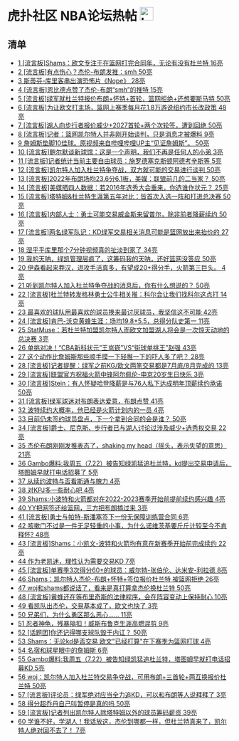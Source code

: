 # 虎扑社区 NBA论坛热帖 <img src="https://file.ipadown.com/tophub/assets/images/media/bbs.hupu.com.png_50x50.png" width="30" alt="Logo"></img>

## 清单

* [1 [流言板]Shams：欧文专注于在篮网打完合同年，无论有没有杜兰特 16亮](https://bbs.hupu.com/54900010.html)
* [2 [流言板]有点伤心？杰伦-布朗发推：smh 50亮](https://bbs.hupu.com/54898242.html)
* [3 斯蒂芬-库里客串出演恐怖片《Nope》 28亮](https://bbs.hupu.com/54900103.html)
* [4 [流言板]恩比德点赞了杰伦-布朗“smh”的推特 15亮](https://bbs.hupu.com/54899957.html)
* [5 [流言板]绿军就杜兰特报价布朗+怀特+首轮，篮网拒绝+还想要斯马特 50亮](https://bbs.hupu.com/54895489.html)
* [6 [流言板]为让欧文打主场，篮网上赛季每月花1.8万游说纽约市长改政策 48亮](https://bbs.hupu.com/54898716.html)
* [7 [流言板]湖人向步行者报价威少+2027首轮+两个次轮签，遭到回绝 50亮](https://bbs.hupu.com/54895994.html)
* [8 [流言板]记者：篮网凯尔特人并非刚开始谈判，只是消息才被爆料 9亮](https://bbs.hupu.com/54899939.html)
* [9 詹姆斯垫脚10佳球。原视频来自哔哩哔哩UP主“见证詹姆斯”。 50亮](https://bbs.hupu.com/54895094.html)
* [10 [流言板]鲍尔默谈新球馆：这是一个声明，我们不再是任何人的小弟 3亮](https://bbs.hupu.com/54900086.html)
* [11 [流言板]记者统计当前主要自由球员：施罗德塞克斯顿阿德考辛斯等 5亮](https://bbs.hupu.com/54899976.html)
* [12 [流言板]凯尔特人加入杜兰特争夺战，双方就可能的交易进行谈判 50亮](https://bbs.hupu.com/54892111.html)
* [13 [流言板]2022年布朗场均23.6分6.1板，美媒：联盟前几的二当家？ 50亮](https://bbs.hupu.com/54897649.html)
* [14 [流言板]美媒晒四人数据：若2016年选秀大会重来，你选谁作状元？ 25亮](https://bbs.hupu.com/54899489.html)
* [15 [流言板]塔特姆&杜兰特生涯第五年对比：皆首次入选一阵和打进总决赛 50亮](https://bbs.hupu.com/54897709.html)
* [16 [流言板]内部人士：勇士可能交易威金斯来留普尔，除非前者降薪续约 50亮](https://bbs.hupu.com/54893576.html)
* [17 [流言板]两名绿军队记：KD绿军交易相关消息可能是篮网放出来抬价的 27亮](https://bbs.hupu.com/54896827.html)
* [18 湿乎乎库里那个7分钟视频真的扯淡到家了 34亮](https://bbs.hupu.com/54898928.html)
* [19 我的天呐，绿凯管理层疯了，这筹码我的天呐，还好篮网没答应 50亮](https://bbs.hupu.com/54895931.html)
* [20 伊森看起来莽汉，进攻手活真多，有望成20+得分手，火箭第三巨头。 4亮](https://bbs.hupu.com/54899438.html)
* [21 听到凯尔特人加入杜兰特争夺战的消息后，你有什么想说的？ 50亮](https://bbs.hupu.com/54892417.html)
* [22 [流言板]杜兰特转发格林勇士公牛相关推：科尔会让我们找科尔这点打 14亮](https://bbs.hupu.com/54896500.html)
* [23 最喜欢的球队用最喜欢的球员换来最讨厌球员，我坚信这不可能 42亮](https://bbs.hupu.com/54898338.html)
* [24 [流言板]肯巴-沃克黄蜂生涯：场均19.8+5.5，总得分队史第一 11亮](https://bbs.hupu.com/54899504.html)
* [25 StatMuse：若杜兰特加盟凯尔特人而欧文加盟湖人将会是一次惊天动地的总决赛 3亮](https://bbs.hupu.com/54899584.html)
* [26 单挑对决！“CBA新科状元”王岚嵚”VS“街球单挑王”赵强 43亮](https://bbs.hupu.com/54894626.html)
* [27 这个动作比詹姆斯那些顺手摸一下轻推一下的吓人多了吧？ 28亮](https://bbs.hupu.com/54897561.html)
* [28 [流言板]记者提醒：绿军之前KG/欧文两笔交易都是7月底/8月完成的 13亮](https://bbs.hupu.com/54898869.html)
* [29 [流言板]联盟官方祝福火箭中锋阿尔佩伦-申京20岁生日快乐 3亮](https://bbs.hupu.com/54899460.html)
* [30 [流言板]Stein：有人怀疑哈登降薪是与76人私下达成明年顶薪续约承诺 50亮](https://bbs.hupu.com/54894204.html)
* [31 [流言板]绿军球迷对布朗表达爱意，布朗点赞 41亮](https://bbs.hupu.com/54896740.html)
* [32 波特续约大概率，他已经是火箭计划内的一员 4亮](https://bbs.hupu.com/54899371.html)
* [33 目前仍未签约球员盘点，下一个拿到合同的会是谁？ 50亮](https://bbs.hupu.com/54891205.html)
* [34 [流言板]爵士、尼克斯、步行者已与湖人讨论过涉及威少+选秀权交易 22亮](https://bbs.hupu.com/54896104.html)
* [35 杰伦布朗刚刚发推表态了，shaking my head（摇头，表示失望的意思） 21亮](https://bbs.hupu.com/54898363.html)
* [36 Gambo爆料:我周五（7.22）被告知绿凯猛追杜兰特，kd提出交易申请后，塔图姆早就打电话招募了 5亮](https://bbs.hupu.com/54899320.html)
* [37 从续约波特与否看斯通与魄力 4亮](https://bbs.hupu.com/54898527.html)
* [38 对KPJ多一些耐心吧 4亮](https://bbs.hupu.com/54897694.html)
* [39 Shams:小波特和火箭都对在2022-2023赛季开始前提前续约感兴趣 4亮](https://bbs.hupu.com/54897744.html)
* [40 YY把网签还给篮网，三方把布朗搞过来 3亮](https://bbs.hupu.com/54896804.html)
* [41 [流言板]勇士与帕特-斯潘塞签下一份无保障训练营合同 6亮](https://bbs.hupu.com/54899014.html)
* [42 咳嗽门不过是一件无足轻重的小事，为什么诺维茨基要斤斤计较至今不肯释怀? 48亮](https://bbs.hupu.com/54894670.html)
* [43 [流言板]Shams：小凯文-波特和火箭均有意在新赛季开始前完成续约 22亮](https://bbs.hupu.com/54896367.html)
* [44 作为老凯迷，理性认为需要交易KD 7亮](https://bbs.hupu.com/54899205.html)
* [45 [流言板]单赛季3次得分60+的球员：威尔特-张伯伦、达米安-利拉德 8亮](https://bbs.hupu.com/54898933.html)
* [46 Shams：凯尔特人杰伦-布朗+怀特+签位报价杜兰特 被篮网拒绝 26亮](https://bbs.hupu.com/54895756.html)
* [47 woj和shams都说话了，看来是真打算拿杰伦换杜兰特 50亮](https://bbs.hupu.com/54895653.html)
* [48 [流言板]黄蜂还在等布里奇斯的法律程序，会在阵容变动上保持耐心 10亮](https://bbs.hupu.com/54898988.html)
* [49 看凯队出杰伦，交易基本成了，欧文也快了 3亮](https://bbs.hupu.com/54899332.html)
* [50 兄弟们，为什么勇区那么恶心…… 11亮](https://bbs.hupu.com/54899149.html)
* [51 忍者神龟，残暴隔扣！威斯布鲁克生涯高燃混剪 9亮](https://bbs.hupu.com/54894256.html)
* [52 [话题团]你还记得哪支球队毁于内讧？ 50亮](https://bbs.hupu.com/54893285.html)
* [53 Shams：无论kd是否交易 欧文"已经打算"在下赛季为篮网打球 4亮](https://bbs.hupu.com/54899311.html)
* [54 名宿和球星眼中的詹姆斯 6亮](https://bbs.hupu.com/54898899.html)
* [55 Gambo爆料:我周五（7.22）被告知绿凯猛追杜兰特，塔图姆早就打电话招募KD 5亮](https://bbs.hupu.com/54899309.html)
* [56 woj：凯尔特人加入杜兰特交易争夺战，可用布朗+三首轮+两互换报价杜兰特 50亮](https://bbs.hupu.com/54892501.html)
* [57 [流言板]评论员：绿军绝对应当全力追KD，可以和布朗等人说拜拜了 3亮](https://bbs.hupu.com/54896999.html)
* [58 得分超乔丹自己叫暂停是真的吗 50亮](https://bbs.hupu.com/54892839.html)
* [59 [流言板]记者列出凯尔特人除塔特姆以外的球员筹码薪资 39亮](https://bbs.hupu.com/54892405.html)
* [60 学谁不好，学湖人！我话放这，杰伦到哪都一样，但杜兰特真来了，凯尔特人绝对回不去了！ 7亮](https://bbs.hupu.com/54898852.html)
